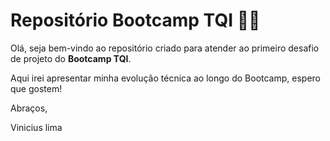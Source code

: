# Repositório Bootcamp TQI :man_student:

Olá, seja bem-vindo ao repositório criado para atender ao primeiro desafio de projeto do **Bootcamp TQI**.

Aqui irei apresentar minha evolução técnica ao longo do Bootcamp, espero que gostem!

Abraços,

Vinicius lima
